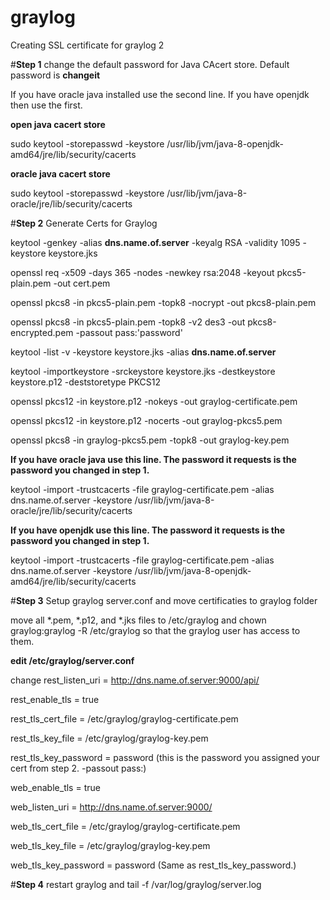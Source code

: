 # graylog

Creating SSL certificate for graylog 2

#<b>Step 1</b> change the default password for Java CAcert store. Default password is <b>changeit</b>

If you have oracle java installed use the second line. If you have openjdk then use the first.

<b>open java cacert store</b> 

sudo keytool -storepasswd -keystore /usr/lib/jvm/java-8-openjdk-amd64/jre/lib/security/cacerts 

<b>oracle java cacert store</b>

sudo keytool -storepasswd -keystore /usr/lib/jvm/java-8-oracle/jre/lib/security/cacerts


#<b>Step 2</b> Generate Certs for Graylog

keytool -genkey -alias <b>dns.name.of.server</b> -keyalg RSA -validity 1095 -keystore keystore.jks

openssl req -x509 -days 365 -nodes -newkey rsa:2048 -keyout pkcs5-plain.pem -out cert.pem

openssl pkcs8 -in pkcs5-plain.pem -topk8 -nocrypt -out pkcs8-plain.pem

openssl pkcs8 -in pkcs5-plain.pem -topk8 -v2 des3 -out pkcs8-encrypted.pem -passout pass:'password'

keytool -list -v -keystore keystore.jks -alias <b>dns.name.of.server</b>

keytool -importkeystore -srckeystore keystore.jks -destkeystore keystore.p12 -deststoretype PKCS12

openssl pkcs12 -in keystore.p12 -nokeys -out graylog-certificate.pem

openssl pkcs12 -in keystore.p12 -nocerts -out graylog-pkcs5.pem

openssl pkcs8 -in graylog-pkcs5.pem -topk8 -out graylog-key.pem

<b>If you have oracle java use this line. The password it requests is the password you changed in step 1.</b>

keytool -import -trustcacerts -file graylog-certificate.pem -alias dns.name.of.server  -keystore /usr/lib/jvm/java-8-oracle/jre/lib/security/cacerts

<b>If you have openjdk use this line. The password it requests is the password you changed in step 1.</b>

keytool -import -trustcacerts -file graylog-certificate.pem -alias dns.name.of.server  -keystore /usr/lib/jvm/java-8-openjdk-amd64/jre/lib/security/cacerts

#<b>Step 3</b> Setup graylog server.conf and move certificaties to graylog folder

move all *.pem, *.p12, and *.jks files to /etc/graylog and chown graylog:graylog -R /etc/graylog so that the graylog user has access to them.

<b>edit /etc/graylog/server.conf</b>

change 
rest_listen_uri = http://dns.name.of.server:9000/api/ 

rest_enable_tls = true

rest_tls_cert_file = /etc/graylog/graylog-certificate.pem

rest_tls_key_file = /etc/graylog/graylog-key.pem

rest_tls_key_password = password (this is the password you assigned your cert from step 2. -passout pass:)

web_enable_tls = true

web_listen_uri = http://dns.name.of.server:9000/

web_tls_cert_file = /etc/graylog/graylog-certificate.pem

web_tls_key_file = /etc/graylog/graylog-key.pem

web_tls_key_password = password (Same as rest_tls_key_password.)

#<b>Step 4</b> restart graylog and tail -f /var/log/graylog/server.log




